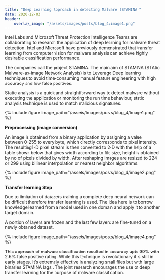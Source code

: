 ```yaml
---
title: "Deep Learning Approach in detecting Malware (STAMINA)"
date: 2020-12-03
header:
    overlay_image: "/assets/images/posts/blog_4/image1.png"
---
```


Intel Labs and Microsoft Threat Protection Intelligence Teams are collaborating to research the application of deep learning for malware threat detection. Intel and Microsoft have previously demonstrated that transfer learning from computer vision for malware analysis can achieve highly desirable classification performance.

The companies call the project STAMINA. The main aim of STAMINA (STAtic Malware-as-image Network Analysis) is to Leverage Deep learning techniques to avoid time-consuming manual feature engineering with high accuracy and low false positives.

Static analysis is a quick and straightforward way to detect malware without executing the application or monitoring the run time behaviour, static analysis technique is used to match malicious signatures.

{% include figure image_path="/assets/images/posts/blog_4/image1.png" %}



<b>Preprocessing (image conversion)</b>

An image is obtained from a binary application by assigning a value between 0–255 to every byte, which directly corresponds to pixel intensity. The resulting1-D pixel stream is then converted to 2-D with the help of a table shown below that gives width according to file size, height is obtained by no of pixels divided by width. After reshaping images are resized to 224 or 299 using bilinear interpolation or nearest neighbor algorithms.

{% include figure image_path="/assets/images/posts/blog_4/image2.png" %}

<b>Transfer learning Step</b>

Due to limitation of datasets training a complete deep neural network can be difficult therefore transfer learning is used. The idea here is to borrow knowledge learned from a model used in one domain and apply it to another target domain.

A portion of layers are frozen and the last few layers are fine-tuned on a newly obtained dataset.

{% include figure image_path="/assets/images/posts/blog_4/image4.png" %}

This approach of malware classification resulted in accuracy upto 99% with 2.6% false positive rating. While this technique is revolutionary it is still in early stages. It’s extremely effective in analyzing small files but with large binaries STAMINA lags . The joint research encourages the use of deep transfer learning for the purpose of malware classification.